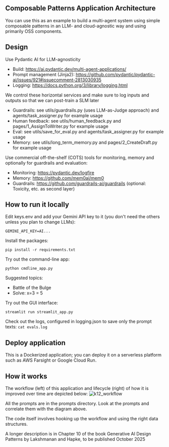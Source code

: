 ## Composable Patterns Application Architecture
You can use this as an example to build a multi-agent system using
simple composable patterns in an LLM- and cloud-agnostic way and
using primarily OSS components.

## Design
Use Pydantic AI for LLM-agnosticity
* Build: https://ai.pydantic.dev/multi-agent-applications/
* Prompt management (Jinja2): https://github.com/pydantic/pydantic-ai/issues/921#issuecomment-2813030935
* Logging: https://docs.python.org/3/library/logging.html

We control these horizontal services and make sure to log inputs and outputs so that we can post-train a SLM later
* Guardrails: see utils/guardrails.py (uses LLM-as-Judge approach) and agents/task_assigner.py for example usage
* Human feedback: see utils/human_feedback.py and pages/1_AssignToWriter.py for example usage
* Eval: see utils/save_for_eval.py and agents/task_assigner.py for example usage
* Memory: see utils/long_term_memory.py and pages/2_CreateDraft.py for example usage

Use commercial off-the-shelf (COTS) tools for monitoring, memory and optionally for guardrails and evaluation:
* Monitoring: https://pydantic.dev/logfire
* Memory: https://github.com/mem0ai/mem0
* Guardrails: https://github.com/guardrails-ai/guardrails (optional: Toxicity, etc. as second layer)

## How to run it locally
Edit keys.env and add your Gemini API key to it (you don't need the others unless you plan to change LLMs):
```
GEMINI_API_KEY=AI...
```

Install the packages:
```
pip install -r requirements.txt 
```

Try out the command-line app:
``` 
python cmdline_app.py 
```

Suggested topics:
* Battle of the Bulge
* Solve: x=3 = 5

Try out the GUI interface:
``` 
streamlit run streamlit_app.py 
```

Check out the logs, configured in logging.json to save only the prompt texts:
``` cat evals.log ```

## Deploy application
This is a Dockerized application; you can deploy it on
a serverless platform such as AWS Farsight or Google Cloud Run.


## How it works
The workflow (left) of this application and lifecycle (right) of how it is improved over time are depicted below:
![k12_workflow](k12_content_writing_workflow.png)

All the prompts are in the prompts directory.
Look at the prompts and correlate them with the diagram above.

The code itself involves hooking up the workflow and using the right data structures.

A longer description is in Chapter 10 of the book Generative AI Design Patterns by Lakshmanan and Hapke, to be published October 2025

